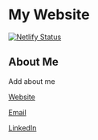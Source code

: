 # My Website

[![Netlify Status](https://api.netlify.com/api/v1/badges/7e2d84ea-2cb5-4070-b0a2-42473f0fe8d0/deploy-status)](https://app.netlify.com/sites/tommyantle/deploys)

## About Me

Add about me

[Website](https://tommyantle.netlify.app)

[Email](tommy.antle@gmail.com)

[LinkedIn](https://www.linkedin.com/thomas-antle)
